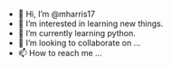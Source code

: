 - 👋 Hi, I’m @mharris17
- 👀 I’m interested in learning new things.
- 🌱 I’m currently learning python.
- 💞️ I’m looking to collaborate on ...
- 📫 How to reach me ...

<!---
mharris17/mharris17 is a ✨ special ✨ repository because its `README.md` (this file) appears on your GitHub profile.
You can click the Preview link to take a look at your changes.
--->
